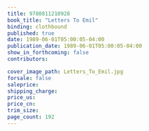 ```yaml
---
title: 9780811210928
book_title: "Letters To Emil"
binding: clothbound
published: true
date: 1989-06-01T05:00:05-04:00
publication_date: 1989-06-01T05:00:05-04:00
show_in_forthcoming: false
contributors:

cover_image_path: Letters_To_Emil.jpg
forsale: false
saleprice:
shipping_charge:
price_us:
price_cn:
trim_size:
page_count: 192
---
```


